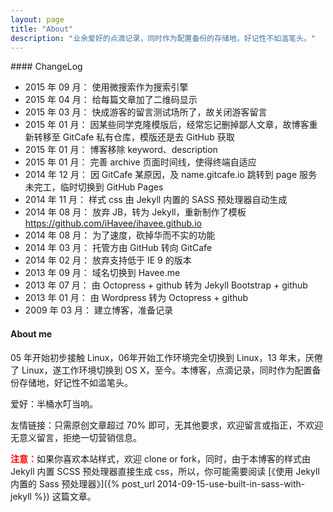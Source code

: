 ```yaml
---
layout: page
title: "About"
description: "业余爱好的点滴记录，同时作为配置备份的存储地，好记性不如滥笔头。"
---
```


<div id="code" class="qrcode visible-lg"></div>
#### ChangeLog

- 2015 年 09 月：   使用微搜索作为搜索引擎
- 2015 年 04 月：   给每篇文章加了二维码显示
- 2015 年 03 月：   快成游客的留言测试场所了，故关闭游客留言
- 2015 年 01 月：   因某些同学克隆模版后，经常忘记删掉鄙人文章，故博客重新转移至 GitCafe 私有仓库，模版还是去 GitHub 获取
- 2015 年 01 月：   博客移除 keyword、description
- 2015 年 01 月：   完善 archive 页面时间线，使得终端自适应
- 2014 年 12 月：   因 GitCafe 某原因，及 name.gitcafe.io 跳转到 page 服务未完工，临时切换到 GitHub Pages
- 2014 年 11 月：   样式 css 由 Jekyll 内置的 SASS 预处理器自动生成
- 2014 年 08 月：   放弃 JB，转为 Jekyll，重新制作了模板 <https://github.com/iHavee/ihavee.github.io>
- 2014 年 08 月：   为了速度，砍掉华而不实的功能
- 2014 年 03 月：   托管方由 GitHub 转向 GitCafe
- 2014 年 02 月：   放弃支持低于 IE 9 的版本
- 2013 年 09 月：   域名切换到 Havee.me
- 2013 年 07 月：   由 Octopress + github 转为 Jekyll Bootstrap + github
- 2013 年 01 月：   由 Wordpress 转为 Octopress + github
- 2009 年 03 月：   建立博客，准备记录

#### About me

05 年开始初步接触 Linux，06年开始工作环境完全切换到 Linux，13 年末，厌倦了 Linux，遂工作环境切换到 OS X，至今。本博客，点滴记录，同时作为配置备份存储地，好记性不如滥笔头。

爱好：半桶水叮当响。

友情链接：只需原创文章超过 70% 即可，无其他要求，欢迎留言或指正，不欢迎无意义留言，拒绝一切营销信息。

<span style="color:red;">**注意：**</span>如果你喜欢本站样式，欢迎 clone or fork，同时，由于本博客的样式由 Jekyll 内置 SCSS 预处理器直接生成 css，所以，你可能需要阅读 [《使用 Jekyll 内置的 Sass 预处理器》]({% post_url 2014-09-15-use-built-in-sass-with-jekyll %}) 这篇文章。

<div id="comments">
  <div class="ds-thread" data-thread-key="/about.html" data-title="{% if page.title %}{{ page.title }} - {% endif %}{{ site.title }}" data-url="{{ site.url }}{{ page.url }}"></div>
</div>
